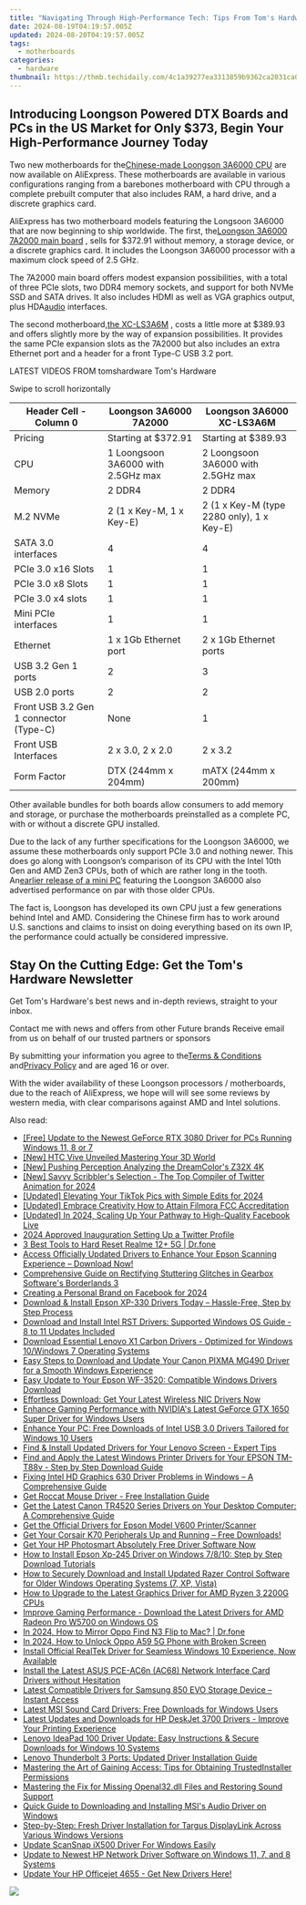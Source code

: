 ```yaml
---
title: "Navigating Through High-Performance Tech: Tips From Tom's Hardware Hub"
date: 2024-08-19T04:19:57.005Z
updated: 2024-08-20T04:19:57.005Z
tags:
  - motherboards
categories:
  - hardware
thumbnail: https://thmb.techidaily.com/4c1a39277ea3313859b9362ca2031ca0eab790234cc40f347849f915f7ea8138.jpg
---
```


## Introducing Loongson Powered DTX Boards and PCs in the US Market for Only $373, Begin Your High-Performance Journey Today

Two new motherboards for the[Chinese-made Loongson 3A6000 CPU](https://tools.techidaily.com) are now available on AliExpress. These motherboards are available in various configurations ranging from a barebones motherboard with CPU through a complete prebuilt computer that also includes RAM, a hard drive, and a discrete graphics card.

 AliExpress has two motherboard models featuring the Longsoon 3A6000 that are now beginning to ship worldwide. The first, the[Loongson 3A6000 7A2000 main board](https://go.redirectingat.com/?id=92X1584492&xcust=tomshardware%5Fus%5F3426833342212546179&xs=1&url=https%3A%2F%2Fwww.aliexpress.us%2Fitem%2F3256806533337744.html&sref=https%3A%2F%2Fwww.tomshardware.com%2Fpc-components%2Fmotherboards%2Fmotherboards-and-systems-with-chinas-loongson-cpus-now-shipping-to-us-customers-options-start-from-dollar373-for-a-dtx-board-with-processor-and-cooler) , sells for $372.91 without memory, a storage device, or a discrete graphics card. It includes the Loongson 3A6000 processor with a maximum clock speed of 2.5 GHz.

 The 7A2000 main board offers modest expansion possibilities, with a total of three PCIe slots, two DDR4 memory sockets, and support for both NVMe SSD and SATA drives. It also includes HDMI as well as VGA graphics output, plus HDA[audio](https://tools.techidaily.com) interfaces.

 The second motherboard,[the XC-LS3A6M](https://go.redirectingat.com/?id=92X1584492&xcust=tomshardware%5Fus%5F1274473871414481181&xs=1&url=https%3A%2F%2Fwww.aliexpress.us%2Fitem%2F3256806779224228.html%23nav-specification&sref=https%3A%2F%2Fwww.tomshardware.com%2Fpc-components%2Fmotherboards%2Fmotherboards-and-systems-with-chinas-loongson-cpus-now-shipping-to-us-customers-options-start-from-dollar373-for-a-dtx-board-with-processor-and-cooler) , costs a little more at $389.93 and offers slightly more by the way of expansion possibilities. It provides the same PCIe expansion slots as the 7A2000 but also includes an extra Ethernet port and a header for a front Type-C USB 3.2 port.

 LATEST VIDEOS FROM tomshardware Tom's Hardware

 Swipe to scroll horizontally

| Header Cell - Column 0                 | Loongson 3A6000 7A2000             | Loongson 3A6000 XC-LS3A6M                 |
| -------------------------------------- | ---------------------------------- | ----------------------------------------- |
| Pricing                                | Starting at $372.91                | Starting at $389.93                       |
| CPU                                    | 1 Loongsoon 3A6000 with 2.5GHz max | 2 Loongsoon 3A6000 with 2.5GHz max        |
| Memory                                 | 2 DDR4                             | 2 DDR4                                    |
| M.2 NVMe                               | 2 (1 x Key-M, 1 x Key-E)           | 2 (1 x Key-M (type 2280 only), 1 x Key-E) |
| SATA 3.0 interfaces                    | 4                                  | 4                                         |
| PCIe 3.0 x16 Slots                     | 1                                  | 1                                         |
| PCIe 3.0 x8 Slots                      | 1                                  | 1                                         |
| PCIe 3.0 x4 slots                      | 1                                  | 1                                         |
| Mini PCIe interfaces                   | 1                                  | 1                                         |
| Ethernet                               | 1 x 1Gb Ethernet port              | 2 x 1Gb Ethernet ports                    |
| USB 3.2 Gen 1 ports                    | 2                                  | 3                                         |
| USB 2.0 ports                          | 2                                  | 2                                         |
| Front USB 3.2 Gen 1 connector (Type-C) | None                               | 1                                         |
| Front USB Interfaces                   | 2 x 3.0, 2 x 2.0                   | 2 x 3.2                                   |
| Form Factor                            | DTX (244mm x 204mm)                | mATX (244mm x 200mm)                      |

 Other available bundles for both boards allow consumers to add memory and storage, or purchase the motherboards preinstalled as a complete PC, with or without a discrete GPU installed.

 Due to the lack of any further specifications for the Loongson 3A6000, we assume these motherboards only support PCIe 3.0 and nothing newer. This does go along with Loongson’s comparison of its CPU with the Intel 10th Gen and AMD Zen3 CPUs, both of which are rather long in the tooth. An[earlier release of a mini PC](https://tools.techidaily.com) featuring the Loongson 3A6000 also advertised performance on par with those older CPUs.

 The fact is, Loongson has developed its own CPU just a few generations behind Intel and AMD. Considering the Chinese firm has to work around U.S. sanctions and claims to insist on doing everything based on its own IP, the performance could actually be considered impressive.

## Stay On the Cutting Edge: Get the Tom's Hardware Newsletter

 Get Tom's Hardware's best news and in-depth reviews, straight to your inbox.

 Contact me with news and offers from other Future brands  Receive email from us on behalf of our trusted partners or sponsors

 By submitting your information you agree to the[Terms & Conditions](https://futureplc.com/terms-conditions/) and[Privacy Policy](https://futureplc.com/privacy-policy/) and are aged 16 or over.

 With the wider availability of these Loongson processors / motherboards, due to the reach of AliExpress, we hope will will see some reviews by western media, with clear comparisons against AMD and Intel solutions.

<ins class="adsbygoogle"
     style="display:block"
     data-ad-format="autorelaxed"
     data-ad-client="ca-pub-7571918770474297"
     data-ad-slot="1223367746"></ins>



<ins class="adsbygoogle"
     style="display:block"
     data-ad-client="ca-pub-7571918770474297"
     data-ad-slot="8358498916"
     data-ad-format="auto"
     data-full-width-responsive="true"></ins>

<span class="atpl-alsoreadstyle">Also read:</span>
<div><ul>
<li><a href="https://hardware-updates.techidaily.com/free-update-to-the-newest-geforce-rtx-3080-driver-for-pcs-running-windows-11-8-or-7/"><u>[Free] Update to the Newest GeForce RTX 3080 Driver for PCs Running Windows 11, 8 or 7</u></a></li>
<li><a href="https://some-knowledge.techidaily.com/new-htc-vive-unveiled-mastering-your-3d-world/"><u>[New] HTC Vive Unveiled  Mastering Your 3D World</u></a></li>
<li><a href="https://extra-guidance.techidaily.com/new-pushing-perception-analyzing-the-dreamcolors-z32x-4k/"><u>[New] Pushing Perception  Analyzing the DreamColor's Z32X 4K</u></a></li>
<li><a href="https://twitter-videos.techidaily.com/new-savvy-scribblers-selection-the-top-compiler-of-twitter-animation-for-2024/"><u>[New] Savvy Scribbler's Selection - The Top Compiler of Twitter Animation for 2024</u></a></li>
<li><a href="https://tiktok-video-recordings.techidaily.com/updated-elevating-your-tiktok-pics-with-simple-edits-for-2024/"><u>[Updated] Elevating Your TikTok Pics with Simple Edits for 2024</u></a></li>
<li><a href="https://youtube-videos.techidaily.com/updated-embrace-creativity-how-to-attain-filmora-fcc-accreditation/"><u>[Updated] Embrace Creativity  How to Attain Filmora FCC Accreditation</u></a></li>
<li><a href="https://facebook-video-content.techidaily.com/updated-in-2024-scaling-up-your-pathway-to-high-quality-facebook-live/"><u>[Updated] In 2024, Scaling Up  Your Pathway to High-Quality Facebook Live</u></a></li>
<li><a href="https://twitter-videos.techidaily.com/2024-approved-inauguration-setting-up-a-twitter-profile/"><u>2024 Approved  Inauguration  Setting Up a Twitter Profile</u></a></li>
<li><a href="https://phone-solutions.techidaily.com/3-best-tools-to-hard-reset-realme-12plus-5g-drfone-by-drfone-reset-android-reset-android/"><u>3 Best Tools to Hard Reset Realme 12+ 5G | Dr.fone</u></a></li>
<li><a href="https://hardware-updates.techidaily.com/access-officially-updated-drivers-to-enhance-your-epson-scanning-experience-download-now/"><u>Access Officially Updated Drivers to Enhance Your Epson Scanning Experience – Download Now!</u></a></li>
<li><a href="https://win-able.techidaily.com/comprehensive-guide-on-rectifying-stuttering-glitches-in-gearbox-softwares-borderlands-3/"><u>Comprehensive Guide on Rectifying Stuttering Glitches in Gearbox Software's Borderlands 3</u></a></li>
<li><a href="https://facebook-clips.techidaily.com/creating-a-personal-brand-on-facebook-for-2024/"><u>Creating a Personal Brand on Facebook for 2024</u></a></li>
<li><a href="https://hardware-updates.techidaily.com/download-and-install-epson-xp-330-drivers-today-hassle-free-step-by-step-process/"><u>Download & Install Epson XP-330 Drivers Today – Hassle-Free, Step by Step Process</u></a></li>
<li><a href="https://hardware-updates.techidaily.com/download-and-install-intel-rst-drivers-supported-windows-os-guide-8-to-11-updates-included/"><u>Download and Install Intel RST Drivers: Supported Windows OS Guide - 8 to 11 Updates Included</u></a></li>
<li><a href="https://hardware-updates.techidaily.com/download-essential-lenovo-x1-carbon-drivers-optimized-for-windows-10windows-7-operating-systems/"><u>Download Essential Lenovo X1 Carbon Drivers - Optimized for Windows 10/Windows 7 Operating Systems</u></a></li>
<li><a href="https://hardware-updates.techidaily.com/easy-steps-to-download-and-update-your-canon-pixma-mg490-driver-for-a-smooth-windows-experience/"><u>Easy Steps to Download and Update Your Canon PIXMA MG490 Driver for a Smooth Windows Experience</u></a></li>
<li><a href="https://hardware-updates.techidaily.com/easy-update-to-your-epson-wf-3520-compatible-windows-drivers-download/"><u>Easy Update to Your Epson WF-3520: Compatible Windows Drivers Download</u></a></li>
<li><a href="https://hardware-updates.techidaily.com/effortless-download-get-your-latest-wireless-nic-drivers-now/"><u>Effortless Download: Get Your Latest Wireless NIC Drivers Now</u></a></li>
<li><a href="https://hardware-updates.techidaily.com/enhance-gaming-performance-with-nvidias-latest-geforce-gtx-1650-super-driver-for-windows-users/"><u>Enhance Gaming Performance with NVIDIA's Latest GeForce GTX 1650 Super Driver for Windows Users</u></a></li>
<li><a href="https://hardware-updates.techidaily.com/enhance-your-pc-free-downloads-of-intel-usb-30-drivers-tailored-for-windows-10-users/"><u>Enhance Your PC: Free Downloads of Intel USB 3.0 Drivers Tailored for Windows 10 Users</u></a></li>
<li><a href="https://hardware-updates.techidaily.com/find-and-install-updated-drivers-for-your-lenovo-screen-expert-tips/"><u>Find & Install Updated Drivers for Your Lenovo Screen - Expert Tips</u></a></li>
<li><a href="https://hardware-updates.techidaily.com/find-and-apply-the-latest-windows-printer-drivers-for-your-epson-tm-t88v-step-by-step-download-guide/"><u>Find and Apply the Latest Windows Printer Drivers for Your EPSON TM-T88v - Step by Step Download Guide</u></a></li>
<li><a href="https://hardware-updates.techidaily.com/fixing-intel-hd-graphics-630-driver-problems-in-windows-a-comprehensive-guide/"><u>Fixing Intel HD Graphics 630 Driver Problems in Windows – A Comprehensive Guide</u></a></li>
<li><a href="https://hardware-updates.techidaily.com/get-roccat-mouse-driver-free-installation-guide/"><u>Get Roccat Mouse Driver - Free Installation Guide</u></a></li>
<li><a href="https://hardware-updates.techidaily.com/get-the-latest-canon-tr4520-series-drivers-on-your-desktop-computer-a-comprehensive-guide/"><u>Get the Latest Canon TR4520 Series Drivers on Your Desktop Computer: A Comprehensive Guide</u></a></li>
<li><a href="https://hardware-updates.techidaily.com/get-the-official-drivers-for-epson-model-v600-printerscanner/"><u>Get the Official Drivers for Epson Model V600 Printer/Scanner</u></a></li>
<li><a href="https://hardware-updates.techidaily.com/get-your-corsair-k70-peripherals-up-and-running-free-downloads/"><u>Get Your Corsair K70 Peripherals Up and Running – Free Downloads!</u></a></li>
<li><a href="https://hardware-updates.techidaily.com/get-your-hp-photosmart-absolutely-free-driver-software-now/"><u>Get Your HP Photosmart Absolutely Free Driver Software Now</u></a></li>
<li><a href="https://hardware-updates.techidaily.com/how-to-install-epson-xp-245-driver-on-windows-7810-step-by-step-download-tutorials/"><u>How to Install Epson Xp-245 Driver on Windows 7/8/10: Step by Step Download Tutorials</u></a></li>
<li><a href="https://hardware-updates.techidaily.com/how-to-securely-download-and-install-updated-razer-control-software-for-older-windows-operating-systems-7-xp-vista/"><u>How to Securely Download and Install Updated Razer Control Software for Older Windows Operating Systems (7, XP, Vista)</u></a></li>
<li><a href="https://hardware-updates.techidaily.com/how-to-upgrade-to-the-latest-graphics-driver-for-amd-ryzen-3-2200g-cpus/"><u>How to Upgrade to the Latest Graphics Driver for AMD Ryzen 3 2200G CPUs</u></a></li>
<li><a href="https://hardware-updates.techidaily.com/improve-gaming-performance-download-the-latest-drivers-for-amd-radeon-pro-w5700-on-windows-os/"><u>Improve Gaming Performance - Download the Latest Drivers for AMD Radeon Pro W5700 on Windows OS</u></a></li>
<li><a href="https://screen-mirror.techidaily.com/in-2024-how-to-mirror-oppo-find-n3-flip-to-mac-drfone-by-drfone-android/"><u>In 2024, How to Mirror Oppo Find N3 Flip to Mac? | Dr.fone</u></a></li>
<li><a href="https://android-unlock.techidaily.com/in-2024-how-to-unlock-oppo-a59-5g-phone-with-broken-screen-by-drfone-android/"><u>In 2024, How to Unlock Oppo A59 5G Phone with Broken Screen</u></a></li>
<li><a href="https://hardware-updates.techidaily.com/install-official-realtek-driver-for-seamless-windows-10-experience-now-available/"><u>Install Official RealTek Driver for Seamless Windows 10 Experience, Now Available</u></a></li>
<li><a href="https://hardware-updates.techidaily.com/install-the-latest-asus-pce-ac6n-ac68-network-interface-card-drivers-without-hesitation/"><u>Install the Latest ASUS PCE-AC6n (AC68) Network Interface Card Drivers without Hesitation</u></a></li>
<li><a href="https://hardware-updates.techidaily.com/1722959444546-latest-compatible-drivers-for-samsung-850-evo-storage-device-instant-access/"><u>Latest Compatible Drivers for Samsung 850 EVO Storage Device – Instant Access</u></a></li>
<li><a href="https://hardware-updates.techidaily.com/latest-msi-sound-card-drivers-free-downloads-for-windows-users/"><u>Latest MSI Sound Card Drivers: Free Downloads for Windows Users</u></a></li>
<li><a href="https://hardware-updates.techidaily.com/latest-updates-and-downloads-for-hp-deskjet-3700-drivers-improve-your-printing-experience/"><u>Latest Updates and Downloads for HP DeskJet 3700 Drivers - Improve Your Printing Experience</u></a></li>
<li><a href="https://hardware-updates.techidaily.com/lenovo-ideapad-100-driver-update-easy-instructions-and-secure-downloads-for-windows-10-systems/"><u>Lenovo IdeaPad 100 Driver Update: Easy Instructions & Secure Downloads for Windows 10 Systems</u></a></li>
<li><a href="https://hardware-updates.techidaily.com/lenovo-thunderbolt-3-ports-updated-driver-installation-guide/"><u>Lenovo Thunderbolt 3 Ports: Updated Driver Installation Guide</u></a></li>
<li><a href="https://common-error.techidaily.com/mastering-the-art-of-gaining-access-tips-for-obtaining-trustedinstaller-permissions/"><u>Mastering the Art of Gaining Access: Tips for Obtaining TrustedInstaller Permissions</u></a></li>
<li><a href="https://technical-tips.techidaily.com/mastering-the-fix-for-missing-openal32dll-files-and-restoring-sound-support/"><u>Mastering the Fix for Missing Openal32.dll Files and Restoring Sound Support</u></a></li>
<li><a href="https://hardware-updates.techidaily.com/quick-guide-to-downloading-and-installing-msis-audio-driver-on-windows/"><u>Quick Guide to Downloading and Installing MSI's Audio Driver on Windows</u></a></li>
<li><a href="https://hardware-updates.techidaily.com/step-by-step-fresh-driver-installation-for-targus-displaylink-across-various-windows-versions/"><u>Step-by-Step: Fresh Driver Installation for Targus DisplayLink Across Various Windows Versions</u></a></li>
<li><a href="https://hardware-updates.techidaily.com/update-scansnap-ix500-driver-for-windows-easily/"><u>Update ScanSnap iX500 Driver For Windows Easily</u></a></li>
<li><a href="https://hardware-updates.techidaily.com/update-to-newest-hp-network-driver-software-on-windows-11-7-and-8-systems/"><u>Update to Newest HP Network Driver Software on Windows 11, 7, and 8 Systems</u></a></li>
<li><a href="https://hardware-updates.techidaily.com/update-your-hp-officejet-4655-get-new-drivers-here/"><u>Update Your HP Officejet 4655 - Get New Drivers Here!</u></a></li>
</ul></div>

<!-- affiliate ads begin -->
<a href="https://shop.copernic.com/order/checkout.php?PRODS=41033101&QTY=1&AFFILIATE=108875&CART=1"><img src="https://secure.2checkout.com/images/merchant/8d30aa96e72440759f74bd2306c1fa3d/Copernic-2023-Affiliate-728x90-Elite.png" border="0"></a>
<!-- affiliate ads end -->